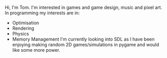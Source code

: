 Hi, I'm Tom. I'm interested in games and game design, music and pixel art.
In programming my interests are in:
  - Optimisation
  - Rendering
  - Physics
  - Memory Management
I'm currently looking into SDL as I have been enjoying making random 2D games/simulations in pygame and would like some more power.
